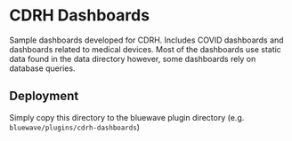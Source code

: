 # CDRH Dashboards

Sample dashboards developed for CDRH. Includes COVID dashboards and dashboards related to medical devices. Most of the dashboards use static data found in the data directory however, some dashboards rely on database queries.


## Deployment
Simply copy this directory to the bluewave plugin directory (e.g. `bluewave/plugins/cdrh-dashboards`)
